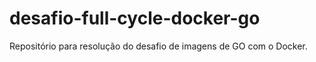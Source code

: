 # desafio-full-cycle-docker-go

Repositório para resolução do desafio de imagens de GO com o Docker.
